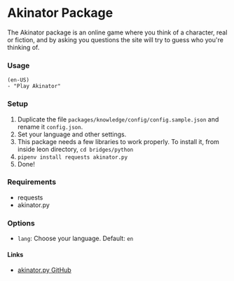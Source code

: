 # Akinator Package

The Akinator package is an online game where you think of a character, real or fiction, and by asking you questions the site will try to guess who you're thinking of.


### Usage
```
(en-US)
- "Play Akinator"
```


### Setup

1. Duplicate the file `packages/knowledge/config/config.sample.json` and rename it `config.json`.
2. Set your language and other settings.
4. This package needs a few libraries to work properly. To install it, from inside leon directory, `cd bridges/python`
5. `pipenv install requests akinator.py`
6. Done!


### Requirements
- requests
- akinator.py


### Options
- `lang`: Choose your language. Default: `en`


#### Links

- [akinator.py GitHub](https://github.com/NinjaSnail1080/akinator.py)

